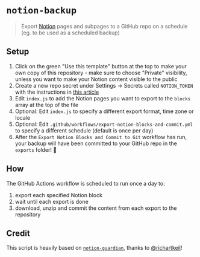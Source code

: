 # `notion-backup`

> Export [Notion](https://www.notion.so/) pages and subpages to a GitHub repo on a schedule (eg. to be used as a scheduled backup)

## Setup

1. Click on the green "Use this template" button at the top to make your own copy of this repository - make sure to choose "Private" visibility, unless you want to make your Notion content visible to the public
2. Create a new repo secret under Settings -> Secrets called `NOTION_TOKEN` with the instructions in [this article](https://archive.ph/b5mgg)
3. Edit `index.js` to add the Notion pages you want to export to the `blocks` array at the top of the file
4. Optional: Edit `index.js` to specify a different export format, time zone or locale
5. Optional: Edit `.github/workflows/export-notion-blocks-and-commit.yml` to specify a different schedule (default is once per day)
6. After the `Export Notion Blocks and Commit to Git` workflow has run, your backup will have been committed to your GitHub repo in the `exports` folder! 🙌

## How

The GitHub Actions workflow is scheduled to run once a day to:

1. export each specified Notion block
2. wait until each export is done
3. download, unzip and commit the content from each export to the repository

## Credit

This script is heavily based on [`notion-guardian`](https://github.com/richartkeil/notion-guardian), thanks to [@richartkeil](https://github.com/richartkeil)!
